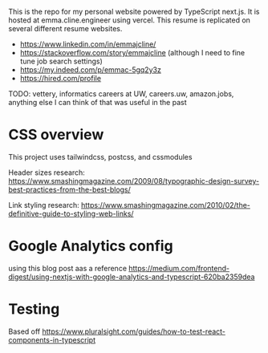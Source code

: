 This is the repo for my personal website powered by TypeScript next.js. It is hosted at emma.cline.engineer using vercel. This resume is replicated on several different resume websites.

- https://www.linkedin.com/in/emmajcline/
- https://stackoverflow.com/story/emmajcline (although I need to fine tune job search settings)
- https://my.indeed.com/p/emmac-5gq2y3z
- https://hired.com/profile

TODO: vettery, informatics careers at UW, careers.uw, amazon.jobs, anything else I can think of that was useful in the past

# CSS overview

This project uses tailwindcss, postcss, and cssmodules

Header sizes research: https://www.smashingmagazine.com/2009/08/typographic-design-survey-best-practices-from-the-best-blogs/

Link styling research: https://www.smashingmagazine.com/2010/02/the-definitive-guide-to-styling-web-links/

# Google Analytics config

using this blog post aas a reference https://medium.com/frontend-digest/using-nextjs-with-google-analytics-and-typescript-620ba2359dea

# Testing

Based off https://www.pluralsight.com/guides/how-to-test-react-components-in-typescript
